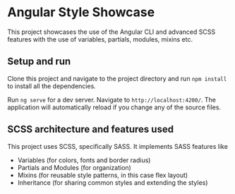 # Angular Style Showcase

This project showcases the use of the Angular CLI and advanced SCSS features with the use of variables, partials, modules, mixins etc.

## Setup and run

Clone this project and navigate to the project directory and run `npm install` to install all the dependencies.

Run `ng serve` for a dev server. Navigate to `http://localhost:4200/`. The application will automatically reload if you change any of the source files.

## SCSS architecture and features used

This project uses SCSS, specifically SASS. It implements SASS features like

- Variables (for colors, fonts and border radius)
- Partials and Modules (for organization)
- Mixins (for reusable style patterns, in this case flex layout)
- Inheritance (for sharing common styles and extending the styles)

